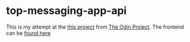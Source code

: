 # top-messaging-app-api

This is my attempt at the [this project](https://www.theodinproject.com/lessons/nodejs-messaging-app) from [The Odin Project](https://www.theodinproject.com). The frontend can be [found here](https://github.com/vulpes-walter1313/top-message-app-frontend)
